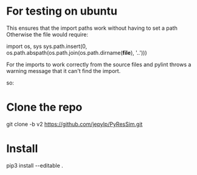 # For testing on ubuntu 
This ensures that the import paths work without having to set a path
Otherwise the file would require:

import os, sys
sys.path.insert(0, os.path.abspath(os.path.join(os.path.dirname(__file__), '..')))

For the imports to work correctly from the source files and pylint throws a warning message that it can't find the import.

so:

# Clone the repo
git clone -b v2 https://github.com/jepylp/PyResSim.git

# Install 
pip3 install --editable .


